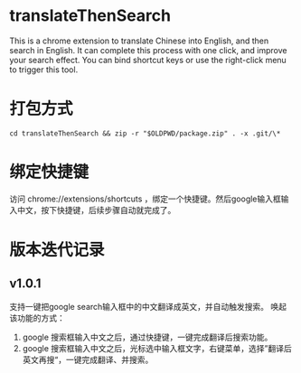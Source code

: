 
# translateThenSearch
This is a chrome extension to translate Chinese into English, and then search in English. It can complete this process with one click, and improve your search effect. You can bind shortcut keys or use the right-click menu to trigger this tool.


# 打包方式
```
cd translateThenSearch && zip -r "$OLDPWD/package.zip" . -x .git/\*
```

# 绑定快捷键
访问 chrome://extensions/shortcuts ，绑定一个快捷键。然后google输入框输入中文，按下快捷键，后续步骤自动就完成了。

# 版本迭代记录
## v1.0.1
支持一键把google search输入框中的中文翻译成英文，并自动触发搜索。
唤起该功能的方式：
1. google 搜索框输入中文之后，通过快捷键，一键完成翻译后搜索功能。
2. google 搜索框输入中文之后，光标选中输入框文字，右键菜单，选择”翻译后英文再搜“，一键完成翻译、并搜索。